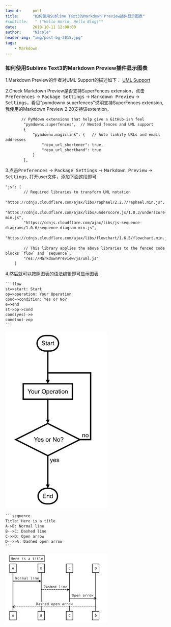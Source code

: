 ```yaml
---
layout:     post
title:      "如何使用Sublime Text3的Markdown Preview插件显示图表"
#subtitle:   " \"Hello World, Hello Blog\""
date:       2018-10-11 12:00:00
author:     "Nicole"
header-img: "img/post-bg-2015.jpg"
tags:
    - Markdown
---
```


### 如何使用Sublime Text3的Markdown Preview插件显示图表

1.Markdown Preview的作者对UML Support的描述如下：
[UML Support](https://facelessuser.github.io/MarkdownPreview/extras/#uml-support)

2.Check Markdown Preview是否支持SuperFences extension，点击<kbd>Preferences</kbd> -> <kbd>Package Settings</kbd> -> <kbd>Markdown Preview</kbd> -> <kbd>Settings</kbd>，看见"pymdownx.superfences"说明支持SuperFences extension, 我使用的Markdown Preview 2.20支持该extention。

```
       // PyMdown extensions that help give a GitHub-ish feel
        "pymdownx.superfences",  // Nested fences and UML support
        {
            "pymdownx.magiclink": {   // Auto linkify URLs and email addresses
                "repo_url_shortener": true,
                "repo_url_shorthand": true
            }
        },
```


3.点击<kbd>Preferences</kbd> -> <kbd>Package Settings</kbd> -> <kbd>Markdown Preview</kbd> -> <kbd>Settings</kbd>, 打开user文件，添加下面这段即可

```
"js": [
        // Required libraries to transform UML notation
        "https://cdnjs.cloudflare.com/ajax/libs/raphael/2.2.7/raphael.min.js",
        "https://cdnjs.cloudflare.com/ajax/libs/underscore.js/1.8.3/underscore-min.js",
        "https://cdnjs.cloudflare.com/ajax/libs/js-sequence-diagrams/1.0.6/sequence-diagram-min.js",
        "https://cdnjs.cloudflare.com/ajax/libs/flowchart/1.6.5/flowchart.min.js",

        // This library applies the above libraries to the fenced code blocks `flow` and `sequence`.
        "res://MarkdownPreview/js/uml.js"
    ]
```

4.然后就可以按照图表的语法编辑即可显示图表

````
```flow
st=>start: Start
op=>operation: Your Operation
cond=>condition: Yes or No?
e=>end
st->op->cond
cond(yes)->e
cond(no)->op
```
````

<img class="shadow" width="320" src="/img/2018-10-11-markdown-tips-flow.png" />


````
```sequence
Title: Here is a title
A->B: Normal line
B-->C: Dashed line
C->>D: Open arrow
D-->>A: Dashed open arrow
```
````

<img class="shadow" width="320" src="/img/2018-10-11-markdown-tips-seq.png" />

